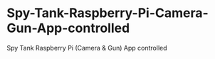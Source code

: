 # Spy-Tank-Raspberry-Pi-Camera-Gun-App-controlled
Spy Tank Raspberry Pi (Camera &amp; Gun) App controlled
